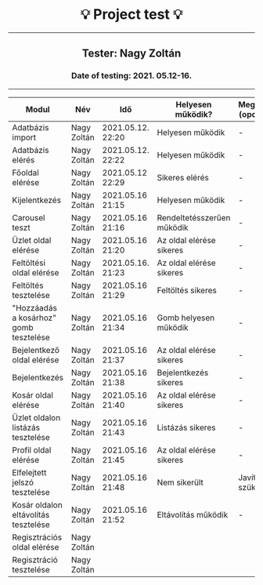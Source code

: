 <h1 align= "center">💡️ Project test 💡️</h1>
<hr>
<h2 align= "center"> Tester: Nagy Zoltán </h2>
<h3 align= "center"> Date of testing: 2021. 05.12-16. </h3>
<hr>

| Modul | Név | Idő | Helyesen működik? | Megjegyzés (opcionális) |
|-------|------|------|--------------------------|-----------|
| Adatbázis import | Nagy Zoltán | 2021.05.12. 22:20 | Helyesen működik | - |
| Adatbázis elérés | Nagy Zoltán | 2021.05.12. 22:22| Helyesen működik | - |
| Főoldal elérése | Nagy Zoltán | 2021.05.12 22:29 | Sikeres elérés | - |
| Kijelentkezés | Nagy Zoltán | 2021.05.16 21:15 | Helyesen működik | - |
| Carousel teszt | Nagy Zoltán | 2021.05.16 21:16 | Rendeltetésszerűen működik  | - |
| Üzlet oldal elérése | Nagy Zoltán | 2021.05.16 21:20 | Az oldal elérése sikeres | - |
| Feltöltési oldal elérése | Nagy Zoltán| 2021.05.16. 21:23  | Az oldal elérése sikeres | - |
| Feltöltés tesztelése | Nagy Zoltán | 2021.05.16 21:29 | Feltöltés sikeres | - |
| "Hozzáadás a kosárhoz" gomb tesztelése | Nagy Zoltán | 2021.05.16 21:34 | Gomb helyesen működik | - |
| Bejelentkező oldal elérése | Nagy Zoltán | 2021.05.16 21:37 | Az oldal elérése sikeres | - |
| Bejelentkezés | Nagy Zoltán | 2021.05.16 21:38 | Bejelentkezés sikeres | - |
| Kosár oldal elérése | Nagy Zoltán | 2021.05.16 21:40 | Az oldal elérése sikeres | - |
| Üzlet oldalon listázás tesztelése | Nagy Zoltán | 2021.05.16 21:43 | Listázás sikeres | - |
| Profil oldal elérése | Nagy Zoltán | 2021.05.16 21:45 | Az oldal elérése sikeres | - |
| Elfelejtett jelszó tesztelése| Nagy Zoltán | 2021.05.16 21:48 | Nem sikerült | Javítás szükséges |
| Kosár oldalon eltávolítás tesztelése | Nagy Zoltán | 2021.05.16 21:52 | Eltávolítás működik | - |
| Regisztrációs oldal elérése | Nagy Zoltán |  |  |  |
| Regisztráció tesztelése| Nagy Zoltán |  |  |  |

